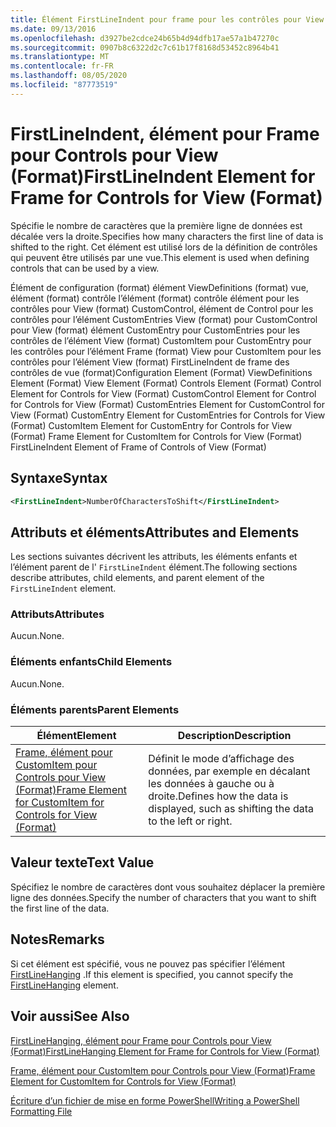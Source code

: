 ```yaml
---
title: Élément FirstLineIndent pour frame pour les contrôles pour View (format) | Microsoft Docs
ms.date: 09/13/2016
ms.openlocfilehash: d3927be2cdce24b65b4d94dfb17ae57a1b47270c
ms.sourcegitcommit: 0907b8c6322d2c7c61b17f8168d53452c8964b41
ms.translationtype: MT
ms.contentlocale: fr-FR
ms.lasthandoff: 08/05/2020
ms.locfileid: "87773519"
---
```

# <a name="firstlineindent-element-for-frame-for-controls-for-view-format"></a><span data-ttu-id="6155d-102">FirstLineIndent, élément pour Frame pour Controls pour View (Format)</span><span class="sxs-lookup"><span data-stu-id="6155d-102">FirstLineIndent Element for Frame for Controls for View (Format)</span></span>

<span data-ttu-id="6155d-103">Spécifie le nombre de caractères que la première ligne de données est décalée vers la droite.</span><span class="sxs-lookup"><span data-stu-id="6155d-103">Specifies how many characters the first line of data is shifted to the right.</span></span> <span data-ttu-id="6155d-104">Cet élément est utilisé lors de la définition de contrôles qui peuvent être utilisés par une vue.</span><span class="sxs-lookup"><span data-stu-id="6155d-104">This element is used when defining controls that can be used by a view.</span></span>

<span data-ttu-id="6155d-105">Élément de configuration (format) élément ViewDefinitions (format) vue, élément (format) contrôle l’élément (format) contrôle élément pour les contrôles pour View (format) CustomControl, élément de Control pour les contrôles pour l’élément CustomEntries View (format) pour CustomControl pour View (format) élément CustomEntry pour CustomEntries pour les contrôles de l’élément View (format) CustomItem pour CustomEntry pour les contrôles pour l’élément Frame (format) View pour CustomItem pour les contrôles pour l’élément View (format) FirstLineIndent de frame des contrôles de vue (format)</span><span class="sxs-lookup"><span data-stu-id="6155d-105">Configuration Element (Format) ViewDefinitions Element (Format) View Element (Format) Controls Element (Format) Control Element for Controls for View (Format) CustomControl Element for Control for Controls for View (Format) CustomEntries Element for CustomControl for View (Format) CustomEntry Element for CustomEntries for Controls for View (Format) CustomItem Element for CustomEntry for Controls for View (Format) Frame Element for CustomItem for Controls for View (Format) FirstLineIndent Element of Frame of Controls of View (Format)</span></span>

## <a name="syntax"></a><span data-ttu-id="6155d-106">Syntaxe</span><span class="sxs-lookup"><span data-stu-id="6155d-106">Syntax</span></span>

```xml
<FirstLineIndent>NumberOfCharactersToShift</FirstLineIndent>
```

## <a name="attributes-and-elements"></a><span data-ttu-id="6155d-107">Attributs et éléments</span><span class="sxs-lookup"><span data-stu-id="6155d-107">Attributes and Elements</span></span>

<span data-ttu-id="6155d-108">Les sections suivantes décrivent les attributs, les éléments enfants et l’élément parent de l' `FirstLineIndent` élément.</span><span class="sxs-lookup"><span data-stu-id="6155d-108">The following sections describe attributes, child elements, and parent element of the `FirstLineIndent` element.</span></span>

### <a name="attributes"></a><span data-ttu-id="6155d-109">Attributs</span><span class="sxs-lookup"><span data-stu-id="6155d-109">Attributes</span></span>

<span data-ttu-id="6155d-110">Aucun.</span><span class="sxs-lookup"><span data-stu-id="6155d-110">None.</span></span>

### <a name="child-elements"></a><span data-ttu-id="6155d-111">Éléments enfants</span><span class="sxs-lookup"><span data-stu-id="6155d-111">Child Elements</span></span>

<span data-ttu-id="6155d-112">Aucun.</span><span class="sxs-lookup"><span data-stu-id="6155d-112">None.</span></span>

### <a name="parent-elements"></a><span data-ttu-id="6155d-113">Éléments parents</span><span class="sxs-lookup"><span data-stu-id="6155d-113">Parent Elements</span></span>

|<span data-ttu-id="6155d-114">Élément</span><span class="sxs-lookup"><span data-stu-id="6155d-114">Element</span></span>|<span data-ttu-id="6155d-115">Description</span><span class="sxs-lookup"><span data-stu-id="6155d-115">Description</span></span>|
|-------------|-----------------|
|[<span data-ttu-id="6155d-116">Frame, élément pour CustomItem pour Controls pour View (Format)</span><span class="sxs-lookup"><span data-stu-id="6155d-116">Frame Element for CustomItem for Controls for View (Format)</span></span>](./frame-element-for-customitem-for-controls-for-view-format.md)|<span data-ttu-id="6155d-117">Définit le mode d’affichage des données, par exemple en décalant les données à gauche ou à droite.</span><span class="sxs-lookup"><span data-stu-id="6155d-117">Defines how the data is displayed, such as shifting the data to the left or right.</span></span>|

## <a name="text-value"></a><span data-ttu-id="6155d-118">Valeur texte</span><span class="sxs-lookup"><span data-stu-id="6155d-118">Text Value</span></span>

<span data-ttu-id="6155d-119">Spécifiez le nombre de caractères dont vous souhaitez déplacer la première ligne des données.</span><span class="sxs-lookup"><span data-stu-id="6155d-119">Specify the number of characters that you want to shift the first line of the data.</span></span>

## <a name="remarks"></a><span data-ttu-id="6155d-120">Notes</span><span class="sxs-lookup"><span data-stu-id="6155d-120">Remarks</span></span>

<span data-ttu-id="6155d-121">Si cet élément est spécifié, vous ne pouvez pas spécifier l’élément [FirstLineHanging](./firstlinehanging-element-for-frame-for-controls-for-view-format.md) .</span><span class="sxs-lookup"><span data-stu-id="6155d-121">If this element is specified, you cannot specify the [FirstLineHanging](./firstlinehanging-element-for-frame-for-controls-for-view-format.md) element.</span></span>

## <a name="see-also"></a><span data-ttu-id="6155d-122">Voir aussi</span><span class="sxs-lookup"><span data-stu-id="6155d-122">See Also</span></span>

[<span data-ttu-id="6155d-123">FirstLineHanging, élément pour Frame pour Controls pour View (Format)</span><span class="sxs-lookup"><span data-stu-id="6155d-123">FirstLineHanging Element for Frame for Controls for View (Format)</span></span>](./firstlinehanging-element-for-frame-for-controls-for-view-format.md)

[<span data-ttu-id="6155d-124">Frame, élément pour CustomItem pour Controls pour View (Format)</span><span class="sxs-lookup"><span data-stu-id="6155d-124">Frame Element for CustomItem for Controls for View (Format)</span></span>](./frame-element-for-customitem-for-controls-for-view-format.md)

[<span data-ttu-id="6155d-125">Écriture d’un fichier de mise en forme PowerShell</span><span class="sxs-lookup"><span data-stu-id="6155d-125">Writing a PowerShell Formatting File</span></span>](./writing-a-powershell-formatting-file.md)
